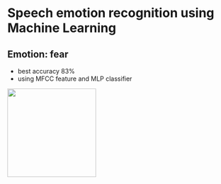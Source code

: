 # Speech emotion recognition using Machine Learning


## Emotion: fear
- best accuracy 83%
- using MFCC feature and MLP classifier

<img src="https://github.com/LAarisa/ML-Speech-emotion-recognition/assets/145871024/aee8852d-58f3-49fc-b6d9-598e3bce5863" width=200>
